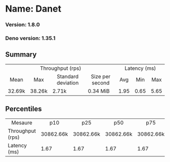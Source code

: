 # Name: Danet 
  
  ### Version: 1.8.0
  ### Deno version: 1.35.1

## Summary
<table>
<tr>
    <td align="center" colspan="4">Throughput (rps)</td>
    <td align="center" colspan="3">Latency (ms)</td>
</tr>
<tr>
    <td align="center">Mean</td>
    <td align="center">Max</td>
    <td align="center">Standard deviation</td>
    <td align="center">Size per second</td>
    <td align="center">Avg</td>
    <td align="center">Min</td>
    <td align="center">Max</td>
</tr>
<tr>
    <td>32.69k</td>
    <td>38.26k</td>
    <td>2.71k</td>
    <td>0.34 MiB</td>
    <td>1.95</td>
    <td>0.65</td>
    <td>5.65</td>
</tr>
</table>

## Percentiles

<table>
<tr>
  <td align="center">Mesaure</td>
  <td align="center">p10</td>
  <td align="center">p25</td>
  <td align="center">p50</td>
  <td align="center">p75</td>
  <td align="center">p90</td>
  <td align="center">p95</td>
  <td align="center">p99</td>
</tr>
<tr>
  <td>Throughput (rps)</td>
  <td>30862.66k</td>
  <td>30862.66k</td>
  <td>30862.66k</td>
  <td>30862.66k</td>
  <td>34751.26k</td>
  <td>35370.48k</td>
  <td>38255.05k</td>
</tr>
<tr>
  <td>Latency (ms)</td>
  <td>1.67</td>
  <td>1.67</td>
  <td>1.67</td>
  <td>1.67</td>
  <td>2.45</td>
  <td>2.64</td>
  <td>3.11</td>
</tr>
</table>

